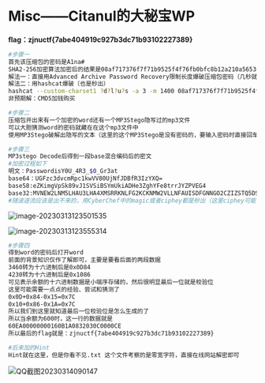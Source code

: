 # Misc——Citanul的大秘宝WP

**flag：zjnuctf{7abe404919c927b3dc71b93102227389}**

```bash
#步骤一
首先该压缩包的密码是A1na#
SHA2-256加密算法加密后的结果是08af717376f7f71b9525f4f76fb0bfc8b12a210a5653e87989bf7f46e96640c6
解法一：直接用Advanced Archive Password Recovery限制长度爆破压缩包密码（几秒就出了）
解法二：用hashcat爆破（也是秒出）
hashcat --custom-charset1 ?d?l?u?s -a 3 -m 1400 08af717376f7f71b9525f4f76fb0bfc8b12a210a5653e87989bf7f46e96640c6 ?1?1?1?1?1
非预期解：CMD5加钱购买
```

```bash
#步骤二
压缩包开出来有一个加密的word还有一个MP3Stego隐写过的mp3文件
可以大胆猜测word的密码就藏在在这个mp3文件中
使用MP3Stego破解出隐写的文本（这里的这个MP3Stego是没有密码的，要输入密码时直接回车就行）
```

```bash
#步骤三
MP3stego Decode后得到一段base混合编码后的密文
#加密过程如下
明文：PasswordisY0U_4R3_$0_Gr3at
base64：UGFzc3dvcmRpc1kwVV80UjNfJDBfR3IzYXQ=
base58:eZKimgVpSk89vJ1SVSiBSYmUkiADHe3ZghYFe8trrJYZPVEG4
base32:MVNEW2LNM5LHAU3LHA4XMSRRKNLFG2KCKNMW2VLLNFAUISDFGNNGO2CZIZSTQ5DSOJFFSWSQKZCUONA=
#随波逐流应该是出不来的，用CyberChef中的magic或者ciphey都是秒出（这里ciphey可能有点问题，把下划线自动删去了，还是建议用CyberChef）
```

![image-20230313123501535](C:\Users\GoodLunatic\AppData\Roaming\Typora\typora-user-images\image-20230313123501535.png)

![image-20230313123555314](C:\Users\GoodLunatic\AppData\Roaming\Typora\typora-user-images\image-20230313123555314.png)

```bash
#步骤四
得到word的密码后打开word
前面的背景知识仅作了解即可，主要是要看后面的两段数据
3460转为十六进制后是0x0D84
4230转为十六进制后是0x1086
可见表示余额的十六进制数据是小端序存储的，然后很明显最后一位就是校验位
这里可能需要一点点的经验、尝试和猜测了
0x0D+0x84-0x15=0x7C
0x10+0x86-0x1A=0x7C
所以我们到这里就知道最后一位校验位是怎么生成的了
所以当余额为600时，这一行的数据就是
60EA00000000160B1A0832030C0000CE
所以最后的flag就是：zjnuctf{7abe404919c927b3dc71b93102227389}
```

```bash
#后来加的Hint
Hint就在这里，但是你看不见.txt 这个文件考察的是零宽字符，直接在线网站解密即可
```

![QQ截图20230314090147](C:\Users\GoodLunatic\Desktop\QQ截图20230314090147.png)

